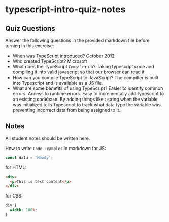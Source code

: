 # typescript-intro-quiz-notes

## Quiz Questions

Answer the following questions in the provided markdown file before turning in this exercise:

- When was TypeScript introduced?
  October 2012
- Who created TypeScript?
  Microsoft
- What does the TypeScript `Compiler` do?
  Taking typescript code and compiling it into valid javascript so that our browser can read it
- How can you compile TypeScript to JavaScript?
  The compilter is built into Typescript and is available as a JS file.
- What are some benefits of using TypeScript?
  Easier to identify common errors. Access to runtime errors. Easy to incrementally add typescript to an existing codebase. By adding things like : string when the variable was initialized tells Typescript to track what data type the variable was, preventing incorrect data from being assigned to it.

## Notes

All student notes should be written here.

How to write `Code Examples` in markdown
for JS:

```js
const data = 'Howdy';
```

for HTML:

```html
<div>
  <p>This is text content</p>
</div>
```

for CSS:

```css
div {
  width: 100%;
}
```
